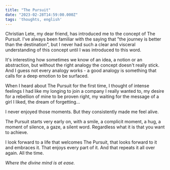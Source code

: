 ```yaml
---
title: "The Pursuit"
date: "2023-02-28T14:59:00.000Z"
tags: 'thoughts, english'
---
```


Christian Lete, my dear friend, has introduced me to the concept of The Pursuit. I've always been familiar with the saying that "the journey is better than the destination", but I never had such a clear and visceral understanding of this concept until I was introduced to this word.

It's interesting how sometimes we know of an idea, a notion or an abstraction, but without the right analogy the concept doesn't really stick. And I guess not every analogy works - a good analogy is something that calls for a deep emotion to be surfaced. 

When I heard about The Pursuit for the first time, I thought of intense feelings I had like my longing to join a company I really wanted to, my desire for a rebellion of mine to be proven right, my waiting for the message of a girl I liked, the dream of forgetting...

I never enjoyed those moments. But they consistently made me feel alive.

The Pursuit starts very early on, with a smile, a complicit moment, a hug, a moment of silence, a gaze, a silent word. Regardless what it is that you want to achieve.

I look forward to a life that welcomes The Pursuit, that looks forward to it and embraces it. That enjoys every part of it. And that repeats it all over again. All the time.

*Where the divine mind is at ease.*